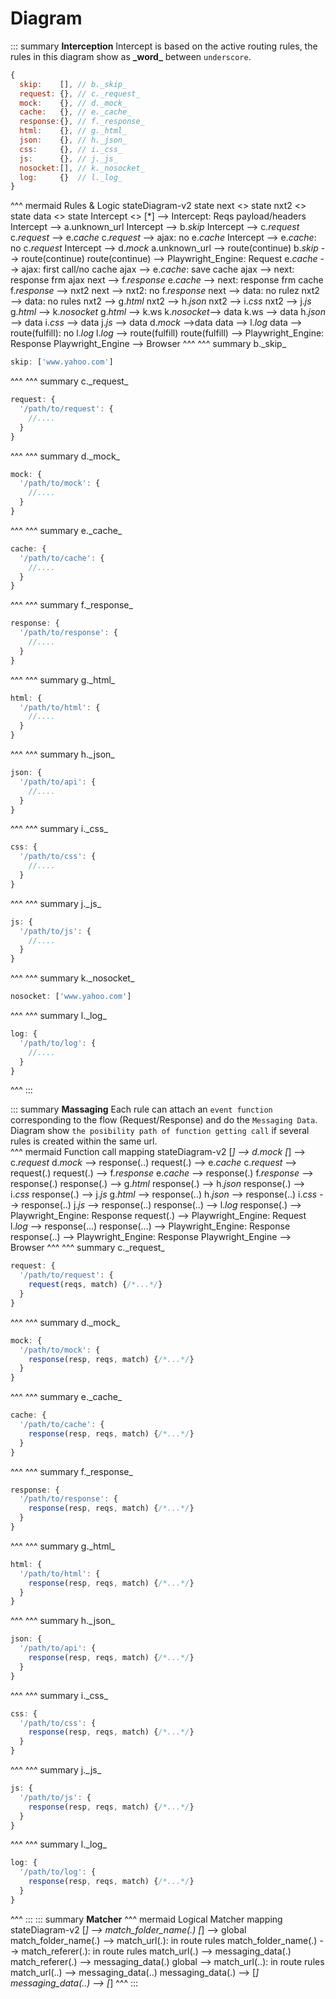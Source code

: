 # Diagram 

::: summary **Interception**
Intercept is based on the active routing rules, the rules in this diagram show as **\_word\_** between `underscore`.
```js
{
  skip:    [], // b._skip_
  request: {}, // c._request_
  mock:    {}, // d._mock_
  cache:   {}, // e._cache_
  response:{}, // f._response_
  html:    {}, // g._html_
  json:    {}, // h._json_
  css:     {}, // i._css_
  js:      {}, // j._js_
  nosocket:[], // k._nosocket_
  log:     {}  // l._log_
}
```
^^^ mermaid Rules & Logic
stateDiagram-v2
state next <<choice>>
state nxt2 <<choice>>
state data <<choice>>
state Intercept <<choice>>
[*] --> Intercept: Reqs payload/headers
Intercept --> a.unknown_url
Intercept --> b._skip_
Intercept --> c._request_
c._request_ --> e._cache_
c._request_ --> ajax: no e._cache_
Intercept --> e._cache_: no c._request_
Intercept --> d._mock_
a.unknown_url --> route(continue)
b._skip_ --> route(continue)
route(continue) --> Playwright_Engine: Request
e._cache_ --> ajax: first call/no cache
ajax --> e._cache_: save cache
ajax --> next: response frm ajax
next --> f._response_
e._cache_ --> next: response frm cache
f._response_ --> nxt2
next --> nxt2: no f._response_
next --> data: no rulez
nxt2 --> data: no rules
nxt2 --> g._html_
nxt2 --> h._json_
nxt2 --> i._css_
nxt2 --> j._js_
g._html_ --> k._nosocket_
g._html_ --> k.ws
k._nosocket_--> data
k.ws --> data
h._json_ --> data
i._css_ --> data
j._js_ --> data
d._mock_ -->data
data --> l._log_
data --> route(fulfill): no l._log_
l._log_ --> route(fulfill)
route(fulfill) --> Playwright_Engine: Response
Playwright_Engine --> Browser
^^^
^^^ summary b.\_skip\_

```js
skip: ['www.yahoo.com']
```
^^^
^^^ summary c.\_request\_

```js
request: {
  '/path/to/request': {
    //....
  }
}
```
^^^
^^^ summary d.\_mock\_

```js
mock: {
  '/path/to/mock': {
    //....
  }
}
```
^^^
^^^ summary e.\_cache\_

```js
cache: {
  '/path/to/cache': {
    //....
  }
}
```
^^^
^^^ summary f.\_response\_

```js
response: {
  '/path/to/response': {
    //....
  }
}
```
^^^
^^^ summary g.\_html\_

```js
html: {
  '/path/to/html': {
    //....
  }
}
```
^^^
^^^ summary h.\_json\_

```js
json: {
  '/path/to/api': {
    //....
  }
}
```
^^^
^^^ summary i.\_css\_

```js
css: {
  '/path/to/css': {
    //....
  }
}
```
^^^
^^^ summary j.\_js\_

```js
js: {
  '/path/to/js': {
    //....
  }
}
```
^^^
^^^ summary k.\_nosocket\_

```js
nosocket: ['www.yahoo.com']
```
^^^
^^^ summary l.\_log\_

```js
log: {
  '/path/to/log': {
    //....
  }
}
```
^^^
:::

::: summary **Massaging**
Each rule can attach an `event function` corresponding to the flow (Request/Response) and do the `Messaging Data`.
Diagram show `the posibility path of function getting call` if several rules is created within the same url.  
^^^ mermaid Function call mapping
stateDiagram-v2
[*] --> d._mock_
[*] --> c._request_
d._mock_ --> response(..)
request(.) --> e._cache_
c._request_ --> request(.)
request(.) --> f._response_
e._cache_ --> response(.)
f._response_ --> response(.)
response(.) --> g._html_
response(.) --> h._json_
response(.) --> i._css_
response(.) --> j._js_
g._html_ --> response(..)
h._json_ --> response(..)
i._css_ --> response(..)
j._js_ --> response(..)
response(..) --> l._log_
response(.) --> Playwright_Engine: Response
request(.) --> Playwright_Engine: Request
l._log_ --> response(...)
response(...) --> Playwright_Engine: Response
response(..) --> Playwright_Engine: Response
Playwright_Engine --> Browser
^^^
^^^ summary c.\_request\_

```js
request: {
  '/path/to/request': {
    request(reqs, match) {/*...*/}
  }
}
```
^^^
^^^ summary d.\_mock\_

```js
mock: {
  '/path/to/mock': {
    response(resp, reqs, match) {/*...*/}
  }
}
```
^^^
^^^ summary e.\_cache\_

```js
cache: {
  '/path/to/cache': {
    response(resp, reqs, match) {/*...*/}
  }
}
```
^^^
^^^ summary f.\_response\_

```js
response: {
  '/path/to/response': {
    response(resp, reqs, match) {/*...*/}
  }
}
```
^^^
^^^ summary g.\_html\_

```js
html: {
  '/path/to/html': {
    response(resp, reqs, match) {/*...*/}
  }
}
```
^^^
^^^ summary h.\_json\_

```js
json: {
  '/path/to/api': {
    response(resp, reqs, match) {/*...*/}
  }
}
```
^^^
^^^ summary i.\_css\_

```js
css: {
  '/path/to/css': {
    response(resp, reqs, match) {/*...*/}
  }
}
```
^^^
^^^ summary j.\_js\_

```js
js: {
  '/path/to/js': {
    response(resp, reqs, match) {/*...*/}
  }
}
```
^^^
^^^ summary l.\_log\_

```js
log: {
  '/path/to/log': {
    response(resp, reqs, match) {/*...*/}
  }
}
```
^^^
:::
::: summary **Matcher**
^^^ mermaid Logical Matcher mapping
stateDiagram-v2
[*] --> match_folder_name(.)
[*] --> global
match_folder_name(.) --> match_url(.): in route rules
match_folder_name(.) --> match_referer(.): in route rules
match_url(.) --> messaging_data(.)
match_referer(.) --> messaging_data(.)
global --> match_url(..): in route rules
match_url(..) --> messaging_data(..)
messaging_data(.) --> [*]
messaging_data(..) --> [*]
^^^
:::